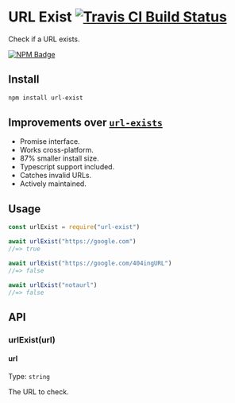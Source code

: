 # URL Exist [![Travis CI Build Status](https://img.shields.io/travis/com/Richienb/url-exist/master.svg?style=for-the-badge)](https://travis-ci.com/Richienb/url-exist)

Check if a URL exists.

[![NPM Badge](https://nodei.co/npm/url-exist.png)](https://npmjs.com/package/url-exist)

## Install

```sh
npm install url-exist
```

## Improvements over [`url-exists`](https://github.com/boblauer/url-exists)

- Promise interface.
- Works cross-platform.
- 87% smaller install size.
- Typescript support included.
- Catches invalid URLs.
- Actively maintained.

## Usage

```js
const urlExist = require("url-exist")

await urlExist("https://google.com")
//=> true

await urlExist("https://google.com/404ingURL")
//=> false

await urlExist("notaurl")
//=> false
```

## API

### urlExist(url)

#### url

Type: `string`

The URL to check.
